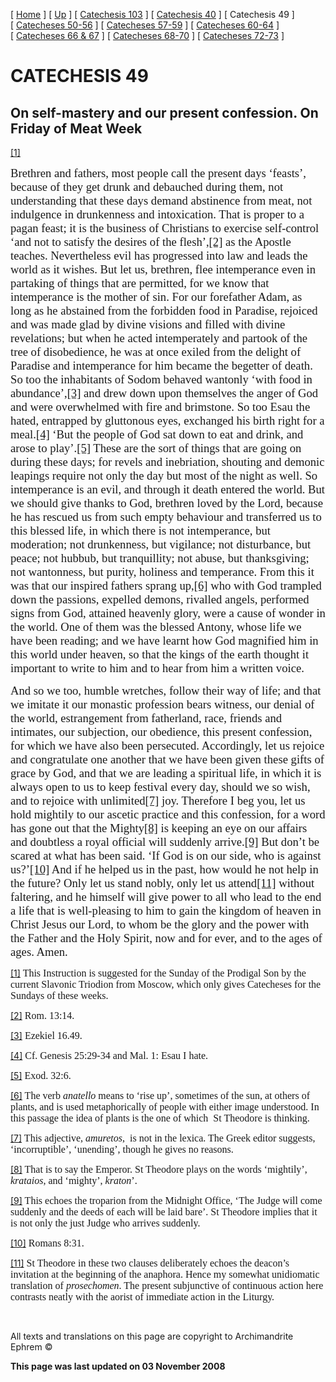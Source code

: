 \[ [Home](index.md) \] \[ [Up](lent.md) \] \[ [Catechesis 103](catechesis_103.md) \] \[ [Catechesis 40](ths40.md) \] \[ Catechesis 49 \] \[ [Catecheses 50-56](ths50-56.md) \] \[ [Catecheses 57-59](ths57-59.md) \] \[ [Catecheses 60-64](ths60-64.md) \] \[ [Catecheses 66 & 67](ths66-67.md) \] \[ [Catecheses 68-70](ths68-70.md) \] \[ [Catecheses 72-73](ths72-73.md) \]

<span style="mso-bidi-font-size: 10.0pt"></span>

CATECHESIS 49
=============

On self-mastery and our present confession.
On Friday of Meat Week
-------------------------------------------

<span style="mso-bidi-font-size: 10.0pt"><a href="#_ftn1" id="_ftnref1">[1]</a></span>

<span style="font-size:14.0pt;mso-bidi-font-size:10.0pt;
font-family:&quot;Book Antiqua&quot;">Brethren and fathers, most people call the present days ‘feasts’, because of they get drunk and debauched during them, not understanding that these days demand abstinence from meat, not indulgence in drunkenness and intoxication. That is proper to a pagan feast; it is the business of Christians to exercise self-control ‘<span style="mso-bidi-font-style:italic">and not to satisfy the desires of the flesh’</span>,<a href="#_ftn2" id="_ftnref2">[2]</a> as the Apostle teaches. Nevertheless evil has progressed into law and leads the world as it wishes. But let us, brethren, flee intemperance even in partaking of things that are permitted, for we know that intemperance is the mother of sin. For our forefather Adam, as long as he abstained from the forbidden food in Paradise, rejoiced and was made glad by divine visions and filled with divine revelations; but when he acted intemperately and partook of the tree of disobedience, he was at once exiled from the delight of Paradise and intemperance for him became the begetter of death. So too the inhabitants of Sodom behaved wantonly ‘<span style="mso-bidi-font-style:italic">with food in abundance’,</span><a href="#_ftn3" id="_ftnref3">[3]</a> and drew down upon themselves the anger of God and were overwhelmed with fire and brimstone. So too Esau the hated, entrapped by gluttonous eyes, exchanged his birth right for a meal.<a href="#_ftn4" id="_ftnref4">[4]</a> ‘<span style="mso-bidi-font-style:italic">But the people of God sat down to eat and drink, and arose to play’</span>.<a href="#_ftn5" id="_ftnref5">[5]</a> These are the sort of things that are going on during these days; for revels and inebriation, shouting and demonic leapings require not only the day but most of the night as well. So intemperance is an evil, and through it death entered the world. But we should give thanks to God, brethren loved by the Lord, because he has rescued us from such empty behaviour and transferred us to this blessed life, in which there is not intemperance, but moderation; not drunkenness, but vigilance; not disturbance, but peace; not hubbub, but tranquillity; not abuse, but thanksgiving; not wantonness, but purity, holiness and temperance. From this it was that our inspired fathers sprang up,<a href="#_ftn6" id="_ftnref6">[6]</a> who with God trampled down the passions, expelled demons, rivalled angels, performed signs from God, attained heavenly glory, were a cause of wonder in the world. One of them was the blessed Antony, whose life we have been reading; and we have learnt how God magnified him in this world under heaven, so that the kings of the earth thought it important to write to him and to hear from him a written voice. </span>

<span style="font-size:14.0pt;
mso-bidi-font-size:10.0pt;font-family:&quot;Book Antiqua&quot;">And so we too, humble wretches, follow their way of life; and that we imitate it our monastic profession bears witness, our denial of the world, estrangement from fatherland, race, friends and intimates, our subjection, our obedience, this present confession, for which we have also been persecuted. Accordingly, let us rejoice and congratulate one another that we have been given these gifts of grace by God, and that we are leading a spiritual life, in which it is always open to us to keep festival every day, should we so wish, and to rejoice with unlimited<a href="#_ftn7" id="_ftnref7">[7]</a> joy. Therefore I beg you, let us hold mightily to our ascetic practice and this confession, for a word has gone out that the Mighty<a href="#_ftn8" id="_ftnref8">[8]</a> is keeping an eye on our affairs and doubtless a royal official will suddenly arrive.<a href="#_ftn9" id="_ftnref9">[9]</a> But don’t be scared at what has been said. ‘If God is on our side, who is against us?’<a href="#_ftn10" id="_ftnref10">[10]</a> And if he helped us in the past, how would he not help in the future? Only let us stand nobly, only let us attend<a href="#_ftn11" id="_ftnref11">[11]</a> without faltering, and he himself will give power to all who lead to the end a life that is well-pleasing to him to gain the kingdom of heaven in Christ Jesus our Lord, to whom be the glory and the power with the Father and the Holy Spirit, now and for ever, and to the ages of ages. Amen. </span>

<a href="#_ftnref1" id="_ftn1">[1]</a><span style="font-size:12.0pt;mso-bidi-font-size:10.0pt;font-family:&quot;Book Antiqua&quot;"> This Instruction is suggested for the Sunday of the Prodigal Son by the current Slavonic Triodion from Moscow, which only gives Catecheses for the Sundays of these weeks. </span>

<a href="#_ftnref2" id="_ftn2">[2]</a><span style="font-size:12.0pt;mso-bidi-font-size:10.0pt;font-family:&quot;Book Antiqua&quot;"> Rom. 13:14. </span>

<a href="#_ftnref3" id="_ftn3">[3]</a><span style="font-size:12.0pt;mso-bidi-font-size:10.0pt;font-family:&quot;Book Antiqua&quot;"> Ezekiel 16.49. </span>

<a href="#_ftnref4" id="_ftn4">[4]</a><span style="font-size:12.0pt;mso-bidi-font-size:10.0pt;font-family:&quot;Book Antiqua&quot;"> Cf. Genesis 25:29-34 and Mal. 1: Esau I hate. </span>

<a href="#_ftnref5" id="_ftn5">[5]</a><span style="font-size:12.0pt;mso-bidi-font-size:10.0pt;font-family:&quot;Book Antiqua&quot;"> Exod. 32:6. </span>

<a href="#_ftnref6" id="_ftn6">[6]</a><span style="font-size:12.0pt;mso-bidi-font-size:10.0pt;font-family:&quot;Book Antiqua&quot;"> The verb *anatello* means to ‘rise up’, sometimes of the sun, at others of plants, and is used metaphorically of people with either image understood. In this passage the idea of plants is the one of which  St Theodore is thinking. </span>

<a href="#_ftnref7" id="_ftn7">[7]</a><span style="font-size:12.0pt;mso-bidi-font-size:10.0pt;font-family:&quot;Book Antiqua&quot;"> This adjective, *amuretos*,  is not in the lexica. The Greek editor suggests, ‘incorruptible’, ‘unending’, though he gives no reasons. </span>

<a href="#_ftnref8" id="_ftn8">[8]</a><span style="font-size:12.0pt;mso-bidi-font-size:10.0pt;font-family:&quot;Book Antiqua&quot;"> That is to say the Emperor. St Theodore plays on the words ‘mightily’, *krataios*, and ‘mighty’, *kraton*’. </span>

<a href="#_ftnref9" id="_ftn9">[9]</a><span style="font-size:12.0pt;mso-bidi-font-size:10.0pt;font-family:&quot;Book Antiqua&quot;"> This echoes the troparion from the Midnight Office, ‘The Judge will come suddenly and the deeds of each will be laid bare’. St Theodore implies that it is not only the just Judge who arrives suddenly. </span>

<a href="#_ftnref10" id="_ftn10">[10]</a><span style="font-size:12.0pt;mso-bidi-font-size:10.0pt;font-family:&quot;Book Antiqua&quot;"> Romans 8:31. </span>

<a href="#_ftnref11" id="_ftn11">[11]</a><span style="font-size:12.0pt;mso-bidi-font-size:10.0pt;font-family:&quot;Book Antiqua&quot;"> St Theodore in these two clauses deliberately echoes the deacon’s invitation at the beginning of the anaphora. Hence my somewhat unidiomatic translation of *prosechomen*. The present subjunctive of continuous action here contrasts neatly with the aorist of immediate action in the Liturgy. </span>

 

All texts and translations on this page are copyright to
Archimandrite Ephrem ©

**This page was last updated on 03 November 2008**
